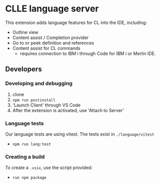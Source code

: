 
# CLLE language server

This extension adds language features for CL into the IDE, including:

* Outline view
* Content assist / Completion provider
* Go to or peek definition and references
* Content assist for CL commands
   * requires connection to IBM i through Code for IBM i or Merlin IDE.

## Developers

### Developing and debugging

1. clone
2. `npm run postinstall`
3. 'Launch Client' through VS Code
4. After the extension is activated, use 'Attach to Server'

### Language tests

Our language tests are using vitest. The tests exist in `./language/vitest`

* `npm run lang:test`

### Creating a build

To create a `.vsix`, use the script provided:

* `run npm package`